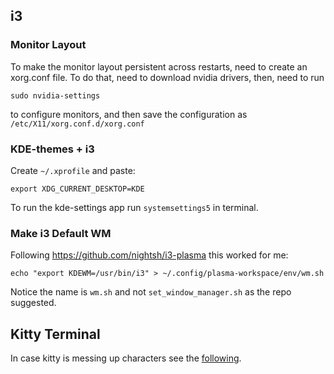 ## i3
### Monitor Layout
To make the monitor layout persistent across restarts, need to create an xorg.conf file. To do that, need to download nvidia drivers, then, need to run
```
sudo nvidia-settings
```
to configure monitors, and then save the configuration as `/etc/X11/xorg.conf.d/xorg.conf`

### KDE-themes + i3
Create `~/.xprofile` and paste:
```
export XDG_CURRENT_DESKTOP=KDE
```
To run the kde-settings app run `systemsettings5` in terminal.

### Make i3 Default WM
Following https://github.com/nightsh/i3-plasma this worked for me:
```
echo "export KDEWM=/usr/bin/i3" > ~/.config/plasma-workspace/env/wm.sh
```
Notice the name is `wm.sh` and not `set_window_manager.sh` as the repo suggested.

## Kitty Terminal
In case kitty is messing up characters see the [following](https://sw.kovidgoyal.net/kitty/faq.html?highlight=ssh#id4).
